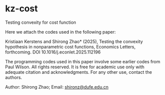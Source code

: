 # kz-cost
Testing convexity for cost function

Here we attach the codes used in the following paper:

Kristiaan Kerstens and Shirong Zhao* (2025), Testing the convexity hypothesis in nonparametric cost functions, Economics Letters, forthcoming.  DOI 10.1016/j.econlet.2025.112196

The programming codes used in this paper involve some earlier codes from Paul Wilson. All rights reserved. It is free for academic use only with adequate citation and acknowledgments. For any other use, contact the authors.

Author: Shirong Zhao; Email: shironz@dufe.edu.cn
